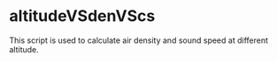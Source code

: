 # altitudeVSdenVScs
This script is used to calculate air density and sound speed at different altitude.
